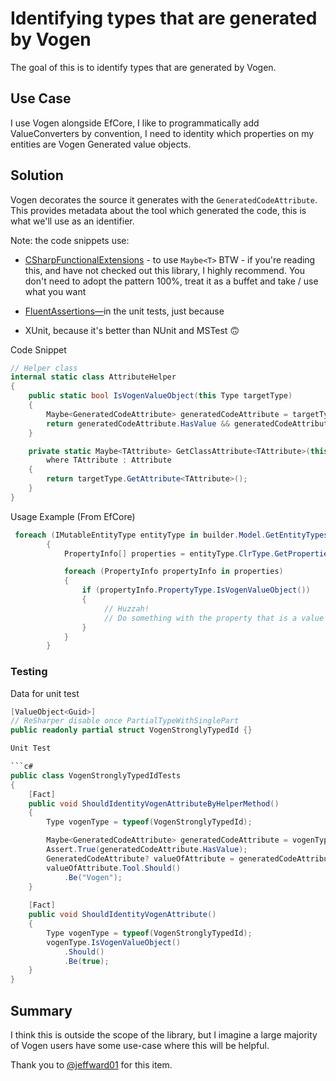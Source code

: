 # Identifying types that are generated by Vogen
The goal of this is to identify types that are generated by Vogen.

## Use Case
I use Vogen alongside EfCore, I like to programmatically add ValueConverters by convention, I need to identity which properties on my entities are Vogen Generated value objects.

## Solution
Vogen decorates the source it generates with the `GeneratedCodeAttribute`. This provides metadata about the tool which generated the code, this is what we'll use as an identifier.

Note: the code snippets use:

* [CSharpFunctionalExtensions](https://github.com/vkhorikov/CSharpFunctionalExtensions) - to use `Maybe<T>`
BTW - if you're reading this, and have not checked out this library, I highly recommend.
You don't need to adopt the pattern 100%, treat it as a buffet and take / use what you want

* [FluentAssertions—](https://github.com/fluentassertions/fluentassertions)in the unit tests, just because

* XUnit, because it's better than NUnit and MSTest 🙃

Code Snippet

```c#
// Helper class
internal static class AttributeHelper
{
    public static bool IsVogenValueObject(this Type targetType)
    {
        Maybe<GeneratedCodeAttribute> generatedCodeAttribute = targetType.GetClassAttribute<GeneratedCodeAttribute>();
        return generatedCodeAttribute.HasValue && generatedCodeAttribute.Value.Tool == "Vogen";
    }

    private static Maybe<TAttribute> GetClassAttribute<TAttribute>(this Type targetType)
        where TAttribute : Attribute
    {
        return targetType.GetAttribute<TAttribute>();
    }
}
```

Usage Example (From EfCore)

```c#
 foreach (IMutableEntityType entityType in builder.Model.GetEntityTypes())
        {
            PropertyInfo[] properties = entityType.ClrType.GetProperties();

            foreach (PropertyInfo propertyInfo in properties)
            {
                if (propertyInfo.PropertyType.IsVogenValueObject())
                {
                     // Huzzah!
                     // Do something with the property that is a value object generated by Vogen....
                }
            }
        }

```

### Testing

Data for unit test

```c#
[ValueObject<Guid>]
// ReSharper disable once PartialTypeWithSinglePart
public readonly partial struct VogenStronglyTypedId {}

Unit Test

```c#
public class VogenStronglyTypedIdTests
{
    [Fact]
    public void ShouldIdentityVogenAttributeByHelperMethod()
    {
        Type vogenType = typeof(VogenStronglyTypedId);

        Maybe<GeneratedCodeAttribute> generatedCodeAttribute = vogenType.GetClassAttribute<GeneratedCodeAttribute>();
        Assert.True(generatedCodeAttribute.HasValue);
        GeneratedCodeAttribute? valueOfAttribute = generatedCodeAttribute.Value;
        valueOfAttribute.Tool.Should()
            .Be("Vogen");
    }
    
    [Fact]
    public void ShouldIdentityVogenAttribute()
    {
        Type vogenType = typeof(VogenStronglyTypedId);
        vogenType.IsVogenValueObject()
            .Should()
            .Be(true);
    }
}
```

## Summary

I think this is outside the scope of the library, but I imagine a large majority of Vogen users have some use-case where this will be helpful.


Thank you to [@jeffward01](https://github.com/jeffward01) for this item.